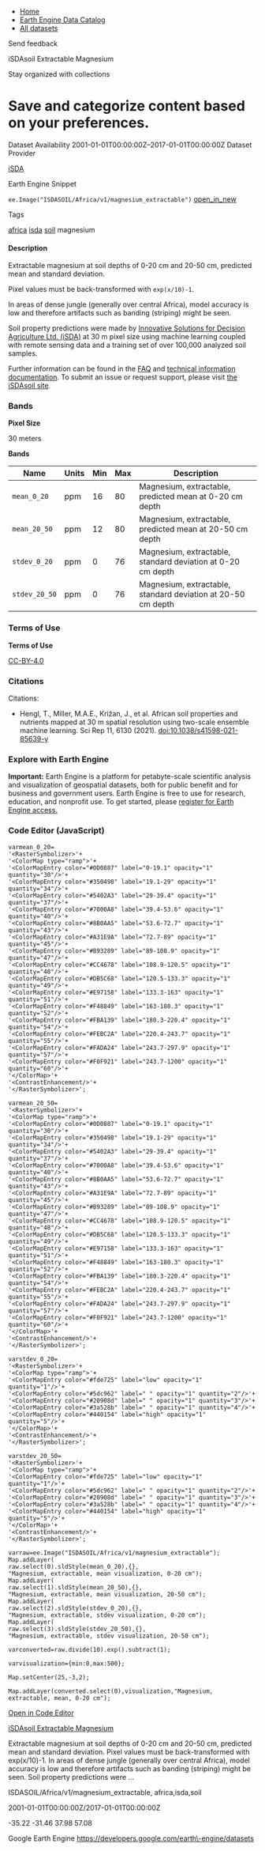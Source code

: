 



* [Home](https://developers.google.com/)
* [Earth Engine Data Catalog](https://developers.google.com/earth-engine/datasets)
* [All datasets](https://developers.google.com/earth-engine/datasets/catalog)





 
 
 Send feedback
 
 

iSDAsoil Extractable Magnesium


 
 Stay organized with collections
 

 
 Save and categorize content based on your preferences.
================================================================================================================================








Dataset Availability
2001\-01\-01T00:00:00Z–2017\-01\-01T00:00:00Z
Dataset Provider


[iSDA](https://isda-africa.com/)



Earth Engine Snippet


`ee.Image("ISDASOIL/Africa/v1/magnesium_extractable")` 
[open\_in\_new](https://code.earthengine.google.com/?scriptPath=Examples:Datasets/ISDASOIL/ISDASOIL_Africa_v1_magnesium_extractable)





Tags


[africa](/earth-engine/datasets/tags/africa)
[isda](/earth-engine/datasets/tags/isda)
[soil](/earth-engine/datasets/tags/soil)
magnesium








#### Description



Extractable magnesium at soil depths of 0\-20 cm and 20\-50 cm,
predicted mean and standard deviation.


Pixel values must be back\-transformed with `exp(x/10)-1`.


In areas of dense jungle (generally over central Africa), model accuracy is
low and therefore artifacts such as banding (striping) might be seen.


Soil property predictions were made by
[Innovative Solutions for Decision Agriculture Ltd. (iSDA)](https://isda-africa.com/)
at 30 m pixel size using machine learning coupled with remote sensing data
and a training set of over 100,000 analyzed soil samples.


Further information can be found in the
[FAQ](https://www.isda-africa.com/isdasoil/faq/) and
[technical information documentation](https://www.isda-africa.com/isdasoil/technical-information/). To submit an issue or request support, please visit
[the iSDAsoil site](https://isda-africa.com/isdasoil).





### Bands



**Pixel Size**
  
30 meters



**Bands**




| Name | Units | Min | Max | Description |
| --- | --- | --- | --- | --- |
| `mean_0_20` | ppm | 16 | 80 | Magnesium, extractable, predicted mean at 0\-20 cm depth |
| `mean_20_50` | ppm | 12 | 80 | Magnesium, extractable, predicted mean at 20\-50 cm depth |
| `stdev_0_20` | ppm | 0 | 76 | Magnesium, extractable, standard deviation at 0\-20 cm depth |
| `stdev_20_50` | ppm | 0 | 76 | Magnesium, extractable, standard deviation at 20\-50 cm depth |




### Terms of Use


**Terms of Use**


[CC\-BY\-4\.0](https://spdx.org/licenses/CC-BY-4.0.html)




### Citations



Citations:
* Hengl, T., Miller, M.A.E., Križan, J., et al. African soil properties and nutrients
mapped at 30 m spatial resolution using two\-scale ensemble machine learning.
Sci Rep 11, 6130 (2021\).
[doi:10\.1038/s41598\-021\-85639\-y](https://doi.org/10.1038/s41598-021-85639-y)





### Explore with Earth Engine


**Important:** 
 Earth Engine is a platform for petabyte\-scale scientific analysis and visualization of
 geospatial datasets, both for public benefit and for business and government users.
 Earth Engine is free to use for research, education, and nonprofit use. To get started, please
 [register for Earth Engine access.](https://console.cloud.google.com/earth-engine)



### Code Editor (JavaScript)



```
varmean_0_20=
'<RasterSymbolizer>'+
'<ColorMap type="ramp">'+
'<ColorMapEntry color="#0D0887" label="0-19.1" opacity="1" quantity="30"/>'+
'<ColorMapEntry color="#350498" label="19.1-29" opacity="1" quantity="34"/>'+
'<ColorMapEntry color="#5402A3" label="29-39.4" opacity="1" quantity="37"/>'+
'<ColorMapEntry color="#7000A8" label="39.4-53.6" opacity="1" quantity="40"/>'+
'<ColorMapEntry color="#8B0AA5" label="53.6-72.7" opacity="1" quantity="43"/>'+
'<ColorMapEntry color="#A31E9A" label="72.7-89" opacity="1" quantity="45"/>'+
'<ColorMapEntry color="#B93289" label="89-108.9" opacity="1" quantity="47"/>'+
'<ColorMapEntry color="#CC4678" label="108.9-120.5" opacity="1" quantity="48"/>'+
'<ColorMapEntry color="#DB5C68" label="120.5-133.3" opacity="1" quantity="49"/>'+
'<ColorMapEntry color="#E97158" label="133.3-163" opacity="1" quantity="51"/>'+
'<ColorMapEntry color="#F48849" label="163-180.3" opacity="1" quantity="52"/>'+
'<ColorMapEntry color="#FBA139" label="180.3-220.4" opacity="1" quantity="54"/>'+
'<ColorMapEntry color="#FEBC2A" label="220.4-243.7" opacity="1" quantity="55"/>'+
'<ColorMapEntry color="#FADA24" label="243.7-297.9" opacity="1" quantity="57"/>'+
'<ColorMapEntry color="#F0F921" label="243.7-1200" opacity="1" quantity="60"/>'+
'</ColorMap>'+
'<ContrastEnhancement/>'+
'</RasterSymbolizer>';

varmean_20_50=
'<RasterSymbolizer>'+
'<ColorMap type="ramp">'+
'<ColorMapEntry color="#0D0887" label="0-19.1" opacity="1" quantity="30"/>'+
'<ColorMapEntry color="#350498" label="19.1-29" opacity="1" quantity="34"/>'+
'<ColorMapEntry color="#5402A3" label="29-39.4" opacity="1" quantity="37"/>'+
'<ColorMapEntry color="#7000A8" label="39.4-53.6" opacity="1" quantity="40"/>'+
'<ColorMapEntry color="#8B0AA5" label="53.6-72.7" opacity="1" quantity="43"/>'+
'<ColorMapEntry color="#A31E9A" label="72.7-89" opacity="1" quantity="45"/>'+
'<ColorMapEntry color="#B93289" label="89-108.9" opacity="1" quantity="47"/>'+
'<ColorMapEntry color="#CC4678" label="108.9-120.5" opacity="1" quantity="48"/>'+
'<ColorMapEntry color="#DB5C68" label="120.5-133.3" opacity="1" quantity="49"/>'+
'<ColorMapEntry color="#E97158" label="133.3-163" opacity="1" quantity="51"/>'+
'<ColorMapEntry color="#F48849" label="163-180.3" opacity="1" quantity="52"/>'+
'<ColorMapEntry color="#FBA139" label="180.3-220.4" opacity="1" quantity="54"/>'+
'<ColorMapEntry color="#FEBC2A" label="220.4-243.7" opacity="1" quantity="55"/>'+
'<ColorMapEntry color="#FADA24" label="243.7-297.9" opacity="1" quantity="57"/>'+
'<ColorMapEntry color="#F0F921" label="243.7-1200" opacity="1" quantity="60"/>'+
'</ColorMap>'+
'<ContrastEnhancement/>'+
'</RasterSymbolizer>';

varstdev_0_20=
'<RasterSymbolizer>'+
'<ColorMap type="ramp">'+
'<ColorMapEntry color="#fde725" label="low" opacity="1" quantity="1"/>'+
'<ColorMapEntry color="#5dc962" label=" " opacity="1" quantity="2"/>'+
'<ColorMapEntry color="#20908d" label=" " opacity="1" quantity="3"/>'+
'<ColorMapEntry color="#3a528b" label=" " opacity="1" quantity="4"/>'+
'<ColorMapEntry color="#440154" label="high" opacity="1" quantity="5"/>'+
'</ColorMap>'+
'<ContrastEnhancement/>'+
'</RasterSymbolizer>';

varstdev_20_50=
'<RasterSymbolizer>'+
'<ColorMap type="ramp">'+
'<ColorMapEntry color="#fde725" label="low" opacity="1" quantity="1"/>'+
'<ColorMapEntry color="#5dc962" label=" " opacity="1" quantity="2"/>'+
'<ColorMapEntry color="#20908d" label=" " opacity="1" quantity="3"/>'+
'<ColorMapEntry color="#3a528b" label=" " opacity="1" quantity="4"/>'+
'<ColorMapEntry color="#440154" label="high" opacity="1" quantity="5"/>'+
'</ColorMap>'+
'<ContrastEnhancement/>'+
'</RasterSymbolizer>';

varraw=ee.Image("ISDASOIL/Africa/v1/magnesium_extractable");
Map.addLayer(
raw.select(0).sldStyle(mean_0_20),{},
"Magnesium, extractable, mean visualization, 0-20 cm");
Map.addLayer(
raw.select(1).sldStyle(mean_20_50),{},
"Magnesium, extractable, mean visualization, 20-50 cm");
Map.addLayer(
raw.select(2).sldStyle(stdev_0_20),{},
"Magnesium, extractable, stdev visualization, 0-20 cm");
Map.addLayer(
raw.select(3).sldStyle(stdev_20_50),{},
"Magnesium, extractable, stdev visualization, 20-50 cm");

varconverted=raw.divide(10).exp().subtract(1);

varvisualization={min:0,max:500};

Map.setCenter(25,-3,2);

Map.addLayer(converted.select(0),visualization,"Magnesium, extractable, mean, 0-20 cm");
```



[Open in Code Editor](https://code.earthengine.google.com/?scriptPath=Examples:Datasets/ISDASOIL/ISDASOIL_Africa_v1_magnesium_extractable)


[iSDAsoil Extractable Magnesium](/earth-engine/datasets/catalog/ISDASOIL_Africa_v1_magnesium_extractable)

Extractable magnesium at soil depths of 0\-20 cm and 20\-50 cm, predicted mean and standard deviation. Pixel values must be back\-transformed with exp(x/10\)\-1\. In areas of dense jungle (generally over central Africa), model accuracy is low and therefore artifacts such as banding (striping) might be seen. Soil property predictions were …

 ISDASOIL/Africa/v1/magnesium\_extractable,
 africa,isda,soil

2001\-01\-01T00:00:00Z/2017\-01\-01T00:00:00Z



 \-35\.22 \-31\.46 37\.98 57\.08
 



Google Earth Engine
https://developers.google.com/earth\-engine/datasets








